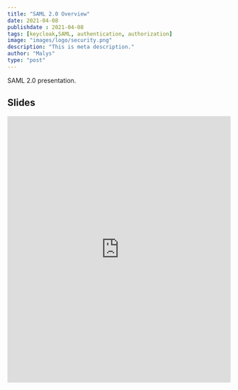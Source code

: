 ```yaml
---
title: "SAML 2.0 Overview"
date: 2021-04-08
publishdate : 2021-04-08
tags: [keycloak,SAML, authentication, authorization]
image: "images/logo/security.png"
description: "This is meta description."
author: "Malys"
type: "post"
---
```


SAML 2.0 presentation.

## Slides

<div class="shortcode-iframe-wrapper">
    <iframe  class="shortcode-iframe"  style="border: 0; width: 100%; height: 600px;" src="https://malys.github.io/saml20-slides/#/"></iframe>
</div>
